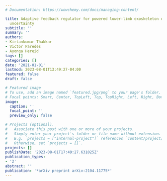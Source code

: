 ```yaml
---
# Documentation: https://wowchemy.com/docs/managing-content/

title: Adaptive feedback regulator for powered lower-limb exoskeleton under model
  uncertainty
subtitle: ''
summary: ''
authors:
- Kirtankumar Thakkar
- Victor Paredes
- Ayonga Hereid
tags: []
categories: []
date: '2021-01-01'
lastmod: 2023-08-01T13:49:27-04:00
featured: false
draft: false

# Featured image
# To use, add an image named `featured.jpg/png` to your page's folder.
# Focal points: Smart, Center, TopLeft, Top, TopRight, Left, Right, BottomLeft, Bottom, BottomRight.
image:
  caption: ''
  focal_point: ''
  preview_only: false

# Projects (optional).
#   Associate this post with one or more of your projects.
#   Simply enter your project's folder or file name without extension.
#   E.g. `projects = ["internal-project"]` references `content/project/deep-learning/index.md`.
#   Otherwise, set `projects = []`.
projects: []
publishDate: '2023-08-01T17:49:27.631025Z'
publication_types:
- '2'
abstract: ''
publication: '*arXiv preprint arXiv:2104.11775*'
---
```

